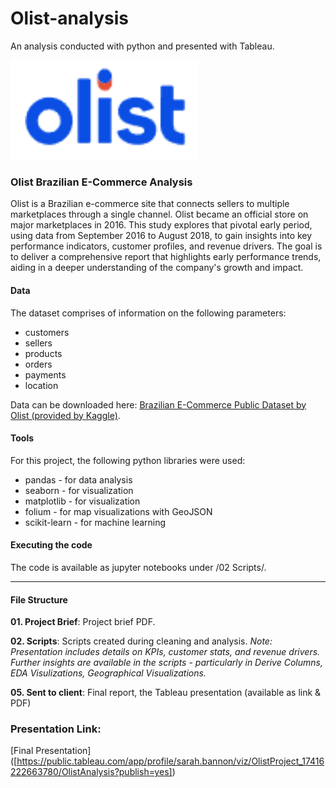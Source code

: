 # Olist-analysis
An analysis conducted with python and presented with Tableau.

<img src="./Olist_logo.png" alt="Olist logo" width="300"/>

### Olist Brazilian E-Commerce Analysis

Olist is a Brazilian e-commerce site that connects sellers to multiple marketplaces through a single channel. Olist became an official store on major marketplaces in 2016. This study explores that pivotal early period, using data from September 2016 to August 2018, to gain insights into key performance indicators, customer profiles, and revenue drivers. The goal is to deliver a comprehensive report that highlights early performance trends, aiding in a deeper understanding of the company's growth and impact.

#### Data
The dataset comprises of information on the following parameters:
- customers
- sellers
- products
- orders
- payments
- location
  
Data can be downloaded here: [Brazilian E-Commerce Public Dataset by Olist (provided by Kaggle)]([https://www.kaggle.com/datasets/olistbr/brazilian-ecommerce?select=olist_order_items_dataset.csv]).

#### Tools
For this project, the following python libraries were used:
- pandas - for data analysis
- seaborn - for visualization
- matplotlib - for visualization
- folium - for map visualizations with GeoJSON
- scikit-learn - for machine learning

#### Executing the code
The code is available as jupyter notebooks under /02 Scripts/.

 ---

#### File Structure

**01. Project Brief**: Project brief PDF. 

**02. Scripts**: Scripts created during cleaning and analysis. 
*Note: Presentation includes details on KPIs, customer stats, and revenue drivers. Further insights are available in the scripts - particularly in Derive Columns, EDA Visulizations, Geographical Visualizations.* 
    
**05. Sent to client**: Final report, the Tableau presentation (available as link & PDF)

### Presentation Link: 
[Final Presentation] ([https://public.tableau.com/app/profile/sarah.bannon/viz/OlistProject_17416222663780/OlistAnalysis?publish=yes])

